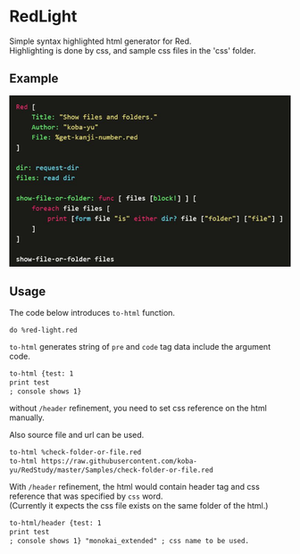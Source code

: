 # RedLight
Simple syntax highlighted html generator for Red.  
Highlighting is done by css, and sample css files in the 'css' folder.

## Example
![example image](./images/example.JPG)

## Usage

The code below introduces `to-html` function.

```red
do %red-light.red
```

`to-html` generates string of `pre` and `code` tag data include the argument code.

```red
to-html {test: 1
print test
; console shows 1}
```

without `/header` refinement, you need to set css reference on the html manually.

Also source file and url can be used.

```red
to-html %check-folder-or-file.red
to-html https://raw.githubusercontent.com/koba-yu/RedStudy/master/Samples/check-folder-or-file.red
```

With `/header` refinement, the html would contain header tag and css reference that was specified by `css` word.  
(Currently it expects the css file exists on the same folder of the html.)

```red
to-html/header {test: 1
print test
; console shows 1} "monokai_extended" ; css name to be used.
```